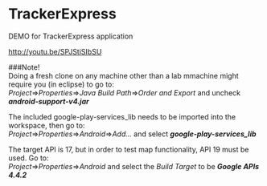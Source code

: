 # TrackerExpress

DEMO for TrackerExpress application

http://youtu.be/SPJStiSIbSU

###Note!  
Doing a fresh clone on any machine other than a lab mmachine might require you (in eclipse) to go to:  
_Project_=>_Properties_=>_Java Build Path_=>_Order and Export_ and uncheck **_android-support-v4.jar_**

The included google-play-services_lib needs to be imported into the workspace, then go to:  
_Project_=>_Properties_=>_Android_=>_Add..._ and select **_google-play-services_lib_**

The target API is 17, but in order to test map functionality, API 19 must be used. Go to:  
_Project_=>_Properties_=>_Android_ and select the _Build Target_ to be **_Google APIs 4.4.2_**
